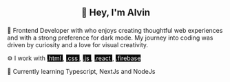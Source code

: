 ## <p align='center'>👋 Hey, I'm Alvin </p> 

📖 Frontend Developer with who enjoys creating thoughtful web experiences and with a strong preference for dark mode. My journey into coding was driven by curiosity and a love for visual creativity.

⚙️ I work with <mark style='background-color: #080808; color: white'>.html </mark>, <mark style='background-color: #080808; color: white'>.css </mark>, <mark style='background-color: #080808; color: white'>.js </mark>, <mark style='background-color: #080808; color: white'>.react </mark>, <mark style='background-color: #080808; color: white'>.firebase </mark>

🏫 Currently learning Typescript, NextJs and NodeJs



<!--
**Khrononian/Khrononian** is a ✨ _special_ ✨ repository because its `README.md` (this file) appears on your GitHub profile.
